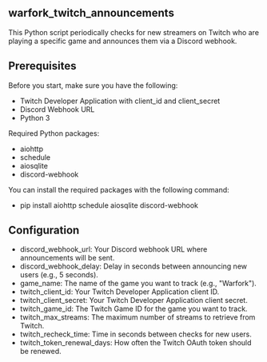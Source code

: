 ## warfork_twitch_announcements

This Python script periodically checks for new streamers on Twitch who are playing a specific game and announces them via a Discord webhook.

## Prerequisites

Before you start, make sure you have the following:

- Twitch Developer Application with client_id and client_secret
- Discord Webhook URL
- Python 3

Required Python packages:

- aiohttp
- schedule
- aiosqlite
- discord-webhook

You can install the required packages with the following command:

- pip install aiohttp schedule aiosqlite discord-webhook

## Configuration

- discord_webhook_url: Your Discord webhook URL where announcements will be sent.
- discord_webhook_delay: Delay in seconds between announcing new users (e.g., 5 seconds).
- game_name: The name of the game you want to track (e.g., "Warfork").
- twitch_client_id: Your Twitch Developer Application client ID.
- twitch_client_secret: Your Twitch Developer Application client secret.
- twitch_game_id: The Twitch Game ID for the game you want to track.
- twitch_max_streams: The maximum number of streams to retrieve from Twitch.
- twitch_recheck_time: Time in seconds between checks for new users.
- twitch_token_renewal_days: How often the Twitch OAuth token should be renewed.